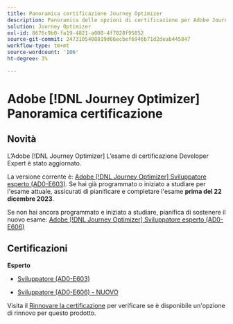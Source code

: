 ```yaml
---
title: Panoramica certificazione Journey Optimizer
description: Panoramica delle opzioni di certificazione per Adobe Journey Optimizer
solution: Journey Optimizer
exl-id: 8676c9b0-fa19-4821-a008-4f7028f95852
source-git-commit: 2473105408819d66ecbef6946b71d2deab445847
workflow-type: tm+mt
source-wordcount: '106'
ht-degree: 3%

---
```


# Adobe [!DNL Journey Optimizer] Panoramica certificazione

## Novità

L’Adobe [!DNL Journey Optimizer] L’esame di certificazione Developer Expert è stato aggiornato.

La versione corrente è: [Adobe [!DNL Journey Optimizer] Sviluppatore esperto (AD0-E603)](/help/certifications/ajo/ajo-e-developer.md). Se hai già programmato o iniziato a studiare per l&#39;esame attuale, assicurati di pianificare e completare l&#39;esame **prima del 22 dicembre 2023**.

Se non hai ancora programmato e iniziato a studiare, pianifica di sostenere il nuovo esame: [Adobe [!DNL Journey Optimizer] Sviluppatore esperto (AD0-E606)](/help/certifications/ajo/ajo-e-developer-23-10.md)

## Certificazioni

**Esperto**

* [Sviluppatore (AD0-E603)](/help/certifications/ajo/ajo-e-developer.md) <!--AD0-E603-->

* [Sviluppatore (AD0-E606) - NUOVO](/help/certifications/ajo/ajo-e-developer-23-10.md) <!--AD0-E606-->

Visita il [Rinnovare la certificazione](/help/certifications/renew.md) per verificare se è disponibile un&#39;opzione di rinnovo per questo prodotto.
